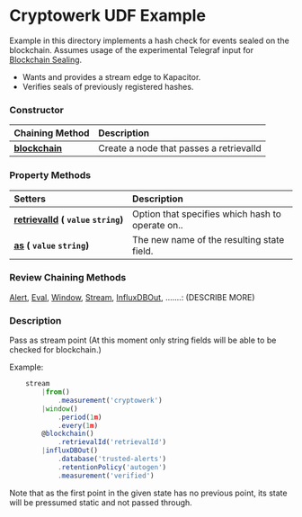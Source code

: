# Cryptowerk UDF Example

Example in this directory implements a hash check for events sealed on the blockchain. Assumes
usage of the experimental Telegraf input for [Blockchain Sealing](https://github.com/chobbs/telegraf-blockchain).

* Wants and provides a stream edge to Kapacitor.
* Verifies seals of previously registered hashes.

### Constructor

| Chaining Method | Description |
|:---------|:---------|
| **[blockchain]()** | Create a node that passes a retrievalId|

### Property Methods

| Setters | Description |
|:---|:---|
| **[retrievalId](#as)&nbsp;(&nbsp;`value`&nbsp;`string`)** | Option that specifies which hash to operate on..  |
| **[as](#as)&nbsp;(&nbsp;`value`&nbsp;`string`)** | The new name of the resulting state field.   |



### Review Chaining Methods
[Alert](https://docs.influxdata.com/kapacitor/v1.5/nodes/alert_node/), [Eval](https://docs.influxdata.com/kapacitor/v1.5/nodes/eval_node/), [Window](https://docs.influxdata.com/kapacitor/v1.5/nodes/window_node/), [Stream](https://docs.influxdata.com/kapacitor/v1.5/nodes/stream_node/), [InfluxDBOut](https://docs.influxdata.com/kapacitor/v1.5/nodes/influx_d_b_out_node/), .......: (DESCRIBE MORE)

### Description

Pass as stream point (At this moment only string fields will be able to be checked for blockchain.)

Example:


```javascript
    stream
        |from()
            .measurement('cryptowerk')
        |window()
            .period(1m)
            .every(1m)
        @blockchain()
            .retrievalId('retrievalId')
        |influxDBOut()
            .database('trusted-alerts')
            .retentionPolicy('autogen')
            .measurement('verified')
```

Note that as the first point in the given state has no previous point, its
state will be pressumed static and not passed through.

